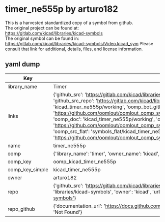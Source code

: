 # timer_ne555p by arturo182  
This is a harvested standardized copy of a symbol from github.  
The original project can be found at:  
https://gitlab.com/kicad/libraries/kicad-symbols  
The original symbol can be found in:
https://gitlab.com/kicad/libraries/kicad-symbols/Video.kicad_sym
Please consult that link for additional, details, files, and license information.  
## yaml dump  
| Key | Value |  
| --- | --- |  
| library_name | Timer |  
| links | {'github_src': 'https://gitlab.com/kicad/libraries/kicad-symbols/Video.kicad_sym', 'github_src_repo': 'https://gitlab.com/kicad/libraries/kicad-symbols', 'oomp_bot': 'kicad_timer_ne555p/working', 'oomp_bot_github': 'https://github.com/oomlout/oomlout_oomp_symbol_bot/tree/main/kicad_timer_ne555p/working', 'oomp_doc': 'kicad_timer_ne555p/working', 'oomp_doc_github': 'https://github.com/oomlout/oomlout_oomp_symbol_doc/tree/main/kicad_timer_ne555p/working', 'oomp_src_flat': 'symbols_flat/kicad_timer_ne555p/working', 'oomp_src_flat_github': 'https://github.com/oomlout/oomlout_oomp_symbol_src/tree/main/kicad_timer_ne555p/working'} |  
| name | timer_ne555p |  
| oomp | {'library_name': 'timer', 'owner_name': 'kicad', 'symbol_name': 'timer_ne555p'} |  
| oomp_key | oomp_kicad_timer_ne555p |  
| oomp_key_simple | kicad_timer_ne555p |  
| owner | arturo182 |  
| repo | {'github_src': 'https://gitlab.com/kicad/libraries/kicad-symbols/Video.kicad_sym', 'name': 'libraries/kicad-symbols', 'owner': 'kicad', 'url': 'https://gitlab.com/kicad/libraries/kicad-symbols'} |  
| repo_github | {'documentation_url': 'https://docs.github.com/rest/repos/repos#get-a-repository', 'message': 'Not Found'} |  

